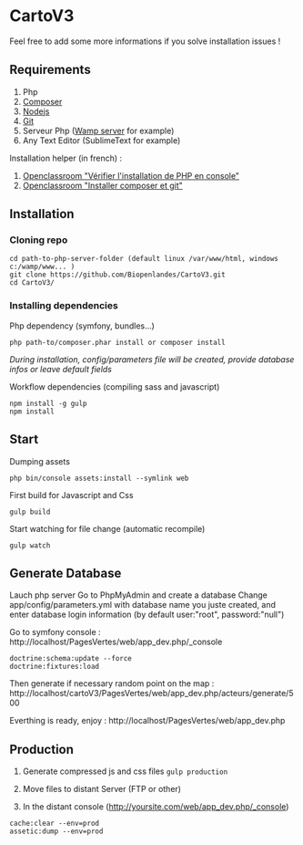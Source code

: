 CartoV3
=======


Feel free to add some more informations if you solve installation issues !

Requirements
------------

1. Php
2. [Composer](https://getcomposer.org/download/) 
3. [Nodejs](https://nodejs.org/en/download/)
4. [Git](https://git-scm.com/)
5. Serveur Php ([Wamp server](http://www.wampserver.com/) for example)
6. Any Text Editor (SublimeText for example)

Installation helper (in french) :

1. [Openclassroom "Vérifier l'installation de PHP en console"](https://openclassrooms.com/courses/developpez-votre-site-web-avec-le-framework-symfony2/symfony2-un-framework-php)
2. [Openclassroom "Installer composer et git"](https://openclassrooms.com/courses/developpez-votre-site-web-avec-le-framework-symfony2/installer-un-bundle-grace-a-composer)


Installation
------------

### Cloning repo
```
cd path-to-php-server-folder (default linux /var/www/html, windows c:/wamp/www... )
git clone https://github.com/Biopenlandes/CartoV3.git
cd CartoV3/
```

### Installing dependencies 
Php dependency (symfony, bundles...) 
```
php path-to/composer.phar install or composer install
```
*During installation, config/parameters file will be created, provide database infos or leave default fields*

Workflow dependencies (compiling sass and javascript)
```
npm install -g gulp
npm install
```

Start
-----
Dumping assets
```
php bin/console assets:install --symlink web
```

First build for Javascript and Css
```
gulp build
```

Start watching for file change (automatic recompile)
```
gulp watch
```


Generate Database
-----------------

Lauch php server
Go to PhpMyAdmin and create a database 
Change app/config/parameters.yml with database name you juste created, and enter database login information (by default user:"root", password:"null")

Go to symfony console : http://localhost/PagesVertes/web/app_dev.php/_console
```
doctrine:schema:update --force
doctrine:fixtures:load
```

Then generate if necessary random point on the map :
http://localhost/cartoV3/PagesVertes/web/app_dev.php/acteurs/generate/500

Everthing is ready, enjoy :
http://localhost/PagesVertes/web/app_dev.php

Production
----------

1. Generate compressed js and css files
```gulp production```

2. Move files to distant Server (FTP or other)

3. In the distant console (http://yoursite.com/web/app_dev.php/_console)
```
cache:clear --env=prod
assetic:dump --env=prod
```
